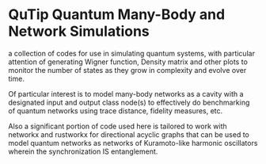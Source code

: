 # QuTip Quantum Many-Body and Network Simulations
a collection of codes for use in simulating quantum systems, with particular attention of generating Wigner function, Density matrix and other plots to monitor the number of states as they grow in complexity and evolve over time. 

Of particular interest is to model many-body networks as a cavity with a designated input and output class node(s) to effectively do benchmarking of quantum networks using trace distance, fidelity measures, etc. 

Also a significant portion of code used here is tailored to work with networkx and rustworkx for directional acyclic graphs that can be used to model quantum networks as networks of Kuramoto-like harmonic oscillators wherein the synchronization IS entanglement.

